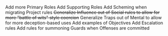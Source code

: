 Add more Primary Roles
Add Supporting Roles
Add Scheming when migrating Project rules
~~Generalize Influence out of Social rules to allow for more "battle of wits" style coercion~~
Generalize Traps out of Mental to allow for more deception-based uses
Add examples of Objectives
Add Escalation rules
Add rules for summoning Guards when Offenses are committed